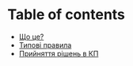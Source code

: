 # Table of contents

* [Що це?](README.md)
* [Типові правила](chapter1.md)
* [Прийняття рішень в КП](priinyattya-rshen-v-kp.md)

